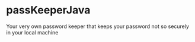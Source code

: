# passKeeperJava
Your very own password keeper that keeps your password not so securely in your local machine

